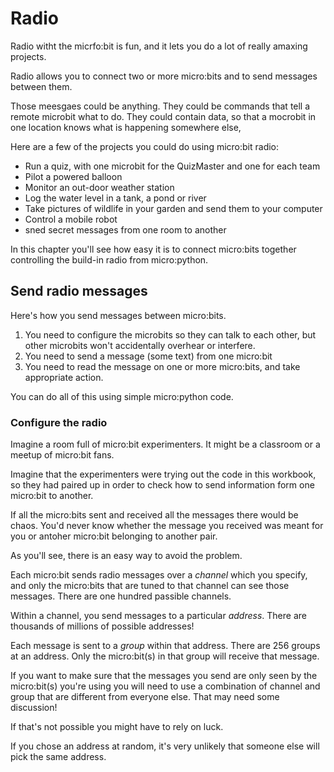 # Radio

Radio witht the micrfo:bit is fun, and it lets you do a lot of really amaxing projects.

Radio allows you to connect two or more micro:bits and to send messages between them.

Those meesgaes could be anything. They could be commands that tell a remote microbit what to do. They could contain data, so that a mocrobit in one location knows what is happening somewhere else,

Here are a few of the projects you could do using micro:bit radio:

- Run a quiz, with one microbit for the QuizMaster and one for each team
- Pilot a powered balloon
- Monitor an out-door weather station
- Log the water level in a tank, a pond or river
- Take pictures of wildlife in your garden and send them to your computer
- Control a mobile robot
- sned secret messages from one room to another

In this chapter you'll see how easy it is to connect micro:bits together
controlling the build-in radio from micro:python.

## Send radio messages

Here's how you send messages between micro:bits.

1. You need to configure the microbits so they can talk to each other, but other microbits won't accidentally 
overhear or interfere.
1. You need to send a message (some text) from one micro:bit
1. You need to read the message on one or more micro:bits, and take appropriate action.

You can do all of this using simple micro:python code.

### Configure the radio

Imagine a room full of micro:bit experimenters. It might be a classroom or a meetup of micro:bit fans.

Imagine that the experimenters were trying out the code in this workbook, so they had paired up in order to
check how to send information form one micro:bit to another.

If all the micro:bits sent and received all the messages there would be chaos. You'd never know whether the message
you received was meant for you or antoher micro:bit belonging to another pair.

As you'll see, there is an easy way to avoid the problem.

Each micro:bit sends radio messages over a *channel* which you specify, and only the micro:bits that are
tuned to that channel can see those messages. There are one hundred passible channels.

Within a channel, you send messages to a particular *address*. There are thousands of millions of possible addresses!
 
Each message is sent to a *group* within that address. There are 256 groups at an address. Only the micro:bit(s) in that group will receive that message.

If you want to make sure that the messages you send are only seen by the micro:bit(s) you're using you will need to
use a combination of channel and group that are different from everyone else. That may need some discussion!

If that's not possible you might have to rely on luck. 

If you chose an address at random, it's very unlikely that someone else will pick the same address. 

